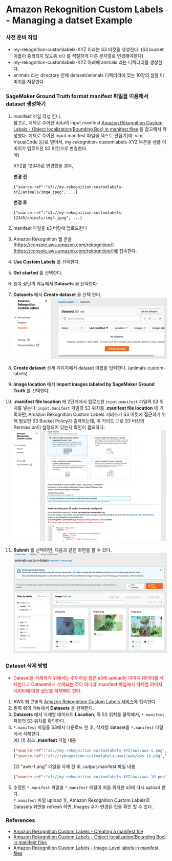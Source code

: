# Amazon Rekognition Custom Labels - Managing a datset Example 

### 사전 준비 작업
+ my-rekognition-customlabels-XYZ 이라는 S3 버킷을 생성한다. (S3 bucket 이름이 중복되지 않도록 `XYZ` 를 적절하게 다른 문자열로 변경해야한다)
+ my-rekognition-customlabels-XYZ 아래에 animals 라는 디렉터리를 생성한다.
+ animals 라는 directory 안에 dataset/animals 디렉터리에 있는 10장의 샘플 이미지를 저장한다.

### SageMaker Ground Truth format manifest 파일을 이용해서 dataset 생성하기

1. manifest 파일 작성 한다.<br/>
참고로, 예제로 주어진 data의 input.manifest 
[Amazon Rekognition Custom Labels - Object localization(Bounding Box) in manifest files](https://docs.aws.amazon.com/rekognition/latest/customlabels-dg/cd-manifest-files-object-detection.html) 을 참고해서 작성했다.
예제로 주어진 input.manifest 파일을 텍스트 편집기(예: vim, VisualCode 등)로 열어서, my-rekognition-customlabels-XYZ 부분을 샘플 이미지가 업로드된 S3 버킷으로 변경한다.<br/>
    예)

    XYZ를 12345로 변경했을 경우,

    **변경 전**
    ```
    {"source-ref":"s3://my-rekognition-customlabels-XYZ/animals/img4.jpeg", ...}
    ```

    **변경 후** 

    ```
    {"source-ref":"s3://my-rekognition-customlabels-12345/animals/img4.jpeg", ...}
    ```

2. manifest 파일을 s3 버킷에 업로드한다
3.  Amazon Rekognition 웹 콘솔 [https://console.aws.amazon.com/rekognition/](https://console.aws.amazon.com/rekognition/)에 접속한다.
4.  **Use Custom Labels** 를 선택한다.
5.  **Get started** 를 선택한다.
6. 왼쪽 상단의 메뉴에서 **Datasets** 을 선택한다.
7. **Datasets** 에서 **Create dataset** 을 선택 한다.<br/>
![create_dataset](./resources/create_dataset.png)
8. **Create dataset** 상세 페이지에서 dataset 이름을 입력한다. (animals-custom-labels)
9. **Image location** 에서 **Import images labeled by SageMaker Ground Truth** 를 선택한다.
10. **.manifest file location** 에 2단계에서 업로드한 `input.manifest` 파일의 S3 위치를 넣는다.
`input.manifest` 파일의 S3 위치를 **.manifest file location** 에 기록하면, 
Amazon Rekognition Custom Labels 서비스가 S3 버킷에 접근하기 위해 필요한 S3 Bucket Policy가 출력되는데, 
이 가이드 대로 S3 버킷의 Permission이 설정되어 있는지 확인이 필요하다.<br/>
![manifest_file_location](./resources/manifest_file_location.png)
11. **Submit** 를 선택하면,  다음과 같은 화면을 볼 수 있다.<br/>
![review_custom_labels](./resources/review_custom_labels.png)

### Dataset 삭제 방법
- <span style="color:red">Dataset을 삭제하기 위해서는 주의하실 점은 s3에 upload된 이미지 데이터를 삭제한다고 Dataset에서 삭제되는 것이 아니라, manifest 파일에서 삭제할 이미지 데이터에 대한 정보를 삭제해야 한다.</span>

1. AWS 웹 콘솔의 [Amazon Rekognition Custom Labels 서비스](https://console.aws.amazon.com/rekognition/)에 접속한다.
2. 왼쪽 위의 메뉴에서 **Datasets** 을 선택한다.
3. **Datasets** 에서 삭제할 데이터의 **Location**, 즉 S3 위치를 클릭해서, `*.manifest` 파일의 S3 위치를 확인한다.
4. `*.manifest` 파일을 S3에서 다운로드 한 후, 삭제할 dataset을 `*.manifest` 파일에서 삭제한다.<br/>
    예)
    (1) 최초 **.manifest** 파일 내용
    ```json
    {"source-ref":"s3://my-rekognition-customlabels-XYZ/aws/aws-1.png","test-dataset_BB":{"annotations":[{"left":13,"top":189,"width":975,"height":613,"class_id":0}],"image_size":[{"width":1000,"height":1000,"depth":3}]},"test-dataset_BB-metadata":{"job-name":"labeling-job/test-dataset_BB","class-map":{"0":"aws"},"human-annotated":"yes","objects":[{"confidence":1}],"creation-date":"2021-05-13T12:48:15.600Z","type":"groundtruth/object-detection"}}
    {"source-ref":"s3://rekognition-customlabels-use1/aws/aws-10.png","test-dataset_BB":{"annotations":[{"left":19,"top":11,"width":510,"height":316,"class_id":0}],"image_size":[{"width":1480,"height":340,"depth":3}]},"test-dataset_BB-metadata":{"job-name":"labeling-job/test-dataset_BB","class-map":{"0":"aws"},"human-annotated":"yes","objects":[{"confidence":1}],"creation-date":"2021-05-13T12:48:39.138Z","type":"groundtruth/object-detection"}}
    ```
    (2) "aws-1.png" 파일을 삭제 한 후, output.manifest 파일 내용
    ```json
    {"source-ref":"s3://my-rekognition-customlabels-XYZ/aws/aws-10.png","test-dataset_BB":{"annotations":[{"left":19,"top":11,"width":510,"height":316,"class_id":0}],"image_size":[{"width":1480,"height":340,"depth":3}]},"test-dataset_BB-metadata":{"job-name":"labeling-job/test-dataset_BB","class-map":{"0":"aws"},"human-annotated":"yes","objects":[{"confidence":1}],"creation-date":"2021-05-13T12:48:39.138Z","type":"groundtruth/object-detection"}}
    ```
5. 수정한 `*.manifest` 파일을 `*.manifest` 파일이 처음 위치한 s3에 다시 upload 한다.<br/>
`*.manifest` 파일 upload 후, Amazon Rekognition Custom Labels의 Datasets 화면을 refresh 하면, Images 수가 변경된 것을 확인 할 수 있다.

### References
+ [Amazon Rekognition Custom Labels - Creating a manifest file](https://docs.aws.amazon.com/rekognition/latest/customlabels-dg/cd-manifest-files.html)
+ [Amazon Rekognition Custom Labels - Object localization(Bounding Box) in manifest files](https://docs.aws.amazon.com/rekognition/latest/customlabels-dg/cd-manifest-files-object-detection.html)
+ [Amazon Rekognition Custom Labels - Image-Level labels in manifest files](https://docs.aws.amazon.com/rekognition/latest/customlabels-dg/cd-manifest-files-classification.html)